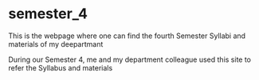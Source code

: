 # semester_4
This is the webpage where one can find the fourth Semester Syllabi and materials of my deepartmant

During our Semester 4, me and my department colleague used this site to refer the Syllabus and materials
